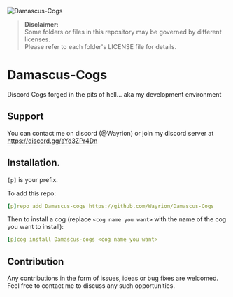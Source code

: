 ![Damascus-Cogs](https://repository-images.githubusercontent.com/610264379/79de2e87-292f-4440-92ce-81c95229b46b)

> **Disclaimer:**  
> Some folders or files in this repository may be governed by different licenses.  
> Please refer to each folder's LICENSE file for details.

# Damascus-Cogs
Discord Cogs forged in the pits of hell... aka my development environment

## Support
You can contact me on discord (@Wayrion) or join my discord server at https://discord.gg/aYd3ZPr4Dn

## Installation.
`[p]` is your prefix.

To add this repo:

```yaml
[p]repo add Damascus-cogs https://github.com/Wayrion/Damascus-Cogs
```

Then to install a cog (replace `<cog name you want>` with the name of the cog you want to install):

```yaml
[p]cog install Damascus-cogs <cog name you want>
```

## Contribution

Any contributions in the form of issues, ideas or bug fixes are welcomed. Feel free to contact me to discuss any such opportunities.
